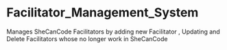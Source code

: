 # Facilitator_Management_System
Manages SheCanCode Facilitators by adding new Facilitator , Updating and Delete Facilitators whose no longer work in SheCanCode
